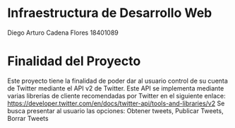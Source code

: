 # Infraestructura de Desarrollo Web
Diego Arturo Cadena Flores 18401089
# Finalidad del Proyecto
Este proyecto tiene la finalidad de poder dar al usuario control de su cuenta de Twitter mediante el API v2 de Twitter. Este API se implementa mediante varias librerías de cliente recomendadas por Twitter en el siguiente enlace: https://developer.twitter.com/en/docs/twitter-api/tools-and-libraries/v2
Se busca presentar al usuario las opciones: Obtener tweets, Publicar Tweets, Borrar Tweets
